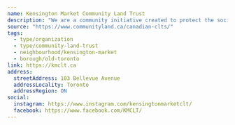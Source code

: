 ```yaml
---
name: Kensington Market Community Land Trust
description: "We are a community initiative created to protect the social and economic diversity of our neighbourhood."
source: "https://www.communityland.ca/canadian-clts/"
tags:
  - type/organization
  - type/community-land-trust
  - neighbourhood/kensington-market
  - borough/old-toronto
link: https://kmclt.ca
address:
  streetAddress: 103 Bellevue Avenue
  addressLocality: Toronto
  addressRegion: ON
social:
  instagram: https://www.instagram.com/kensingtonmarketclt/
  facebook: https://www.facebook.com/KMCLT/
---
```

